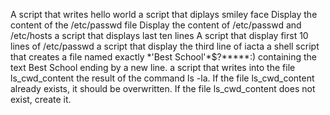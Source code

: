A script that writes hello world
 a script that diplays smiley face
Display the content of the /etc/passwd file
Display the content of /etc/passwd and /etc/hosts
a script that displays last ten lines
A script that display first 10 lines of /etc/passwd
a script that display the third line of iacta
 a shell script that creates a file named exactly \*\'Best School\'\*$\?\*\*\*\*\*:) containing the text Best School ending by a new line.
 a script that writes into the file ls_cwd_content the result of the command ls -la. If the file ls_cwd_content already exists, it should be overwritten. If the file ls_cwd_content does not exist, create it.
